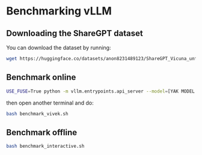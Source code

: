 # Benchmarking vLLM

## Downloading the ShareGPT dataset

You can download the dataset by running:
```bash
wget https://huggingface.co/datasets/anon8231489123/ShareGPT_Vicuna_unfiltered/resolve/main/ShareGPT_V3_unfiltered_cleaned_split.json
```



## Benchmark online
```bash
USE_FUSE=True python -m vllm.entrypoints.api_server --model=[YAK MODEL PATH] -tp=8 --trust-remote-code
```
then open another terminal and do:
```bash
bash benchmark_vivek.sh
```


## Benchmark offline
```bash
bash benchmark_interactive.sh
```